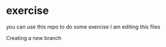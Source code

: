 # exercise
you can use this repo to do some exercise
I am editing this files


Creating a new branch
